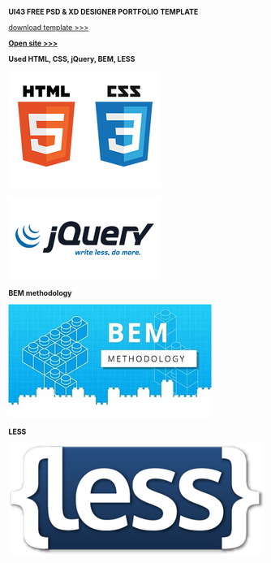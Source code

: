 **UI43 FREE PSD & XD DESIGNER PORTFOLIO TEMPLATE**

<a href="https://www.behance.net/gallery/62543551/FREE-PSD-XD-DESIGNER-PORTFOLIO-TEMPLATE" target="_blank">download
template >>></a>

**<a href="https://neginfinity85.github.io/protfolio/">Open site >>></a>**

**Used HTML, CSS, jQuery, BEM, LESS**

![html + css](img/readme/HTML-CSS.png)

![jQuery](img/readme/jquery.png)

**BEM methodology**

[![BEM Methodology link >>>](img/readme/bem_methodology.jpg)](https://en.bem.info/methodology/)

**LESS**

[![LESS link >>>](img/readme/less_logo.png)](https://lesscss.org/)

